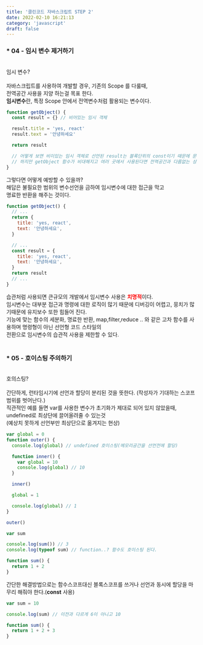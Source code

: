 ```yaml
---
title: '클린코드 자바스크립트 STEP 2'
date: 2022-02-10 16:21:13
category: 'javascript'
draft: false
---
```


### \* 04 - 임시 변수 제거하기

<br />
임시 변수? <br /><br />
자바스크립트를 사용하여 개발할 경우, 기존의 Scope 를 다룰때, <br />
전역공간 사용을 지양 하는걸 목표 한다.  <br />
<b>임시변수</b>란, 특정 Scope 안에서 전역변수처럼 활용되는 변수이다. <br />

```js
function getObject() {
  const result = {} // 비어있는 임시 객체

  result.title = 'yes, react'
  result.text = '안녕하세요'

  return result

  // 어떻게 보면 비이있는 임시 객체로 선언된 result는 블록단위의 const이기 때문에 문제 없지 않을까라고 생각할 수 있다.
  // 하지만 getObject 함수가 비대해지고 여러 곳에서 사용된다면 전역공간과 다름없는 상황이 발생할 수 있다.
}
```

그렇다면 어떻게 예방할 수 있을까? <br />
해답은 불필요한 범위의 변수선언을 금하여 임시변수에 대한 접근을 막고 <br />
명료한 반환을 해주는 것이다. <br />

```js
function getObject() {
  // ...
  return {
    title: 'yes, react',
    text: '안녕하세요',
  }

  // ...
  const result = {
    title: 'yes, react',
    text: '안녕하세요',
  }
  return result
  // ...
}
```

습관처럼 사용되면 큰규모의 개발에서 임시변수 사용은 <b style="color:red">치명적</b>이다. <br />
임시변수는 대부분 접근과 명령에 대한 로직이 많기 때문에 디버깅이 어렵고, 뭉치가 많기때문에 유지보수 또한 힘들어 진다.<br />
기능에 맞는 함수의 세분화, 명료한 반환, map,filter,reduce .. 와 같은 고차 함수를 사용하며 명령형이 아닌 선언형 코드 스타일의 <br />
전환으로 임시변수의 습관적 사용을 제한할 수 있다. <br /><br />

### \* 05 - 호이스팅 주의하기

<br />
호의스팅? <br /><br />
간단하게, 런타임시기에 선언과 할당이 분리된 것을 뜻한다. (작성자가 기대하는 스코프범위를 벗어난다.)<br />
직관적인 예를 들면 var를 사용한 변수가 초기화가 제대로 되어 있지 않았을때, undefined로 최상단에 끌어올려줄 수 있는것<br />
(예상치 못하게 선언부만 최상단으로 옮겨지는 현상)

```js
var global = 0
function outer() {
  console.log(global) // undefined 호이스팅(메모리공간을 선언전에 할당)

  function inner() {
    var global = 10
    console.log(global) // 10
  }

  inner()

  global = 1

  console.log(global) // 1
}

outer()
```

```js
var sum

console.log(sum()) // 3
console.log(typeof sum) // function..? 함수도 호이스팅 된다.

function sum() {
  return 1 + 2
}
```

간단한 해결방법으로는 함수스코프대신 블록스코프를 쓰거나 선언과 동시에 할당을 마무리 해줘야 한다.(<b>const</b> 사용) <br />

```js
var sum = 10

console.log(sum) // 이전과 다르게 6이 아니고 10

function sum() {
  return 1 + 2 + 3
}
```
